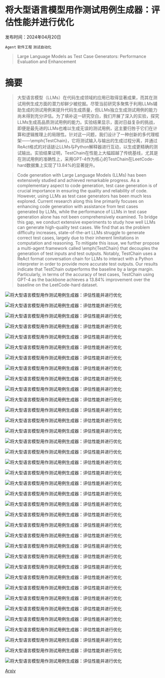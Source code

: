 # 将大型语言模型用作测试用例生成器：评估性能并进行优化

发布时间：2024年04月20日

`Agent` `软件工程` `测试自动化`

> Large Language Models as Test Case Generators: Performance Evaluation and Enhancement

# 摘要

> 大型语言模型（LLMs）在代码生成领域的应用已取得显著成果，而其在测试用例生成方面的潜力却鲜少被挖掘。尽管当前研究多聚焦于利用LLMs辅助生成的测试用例来提升代码生成质量，但LLMs独立生成测试用例的能力尚未得到充分评估。为了填补这一研究空白，我们开展了深入的实验，探究LLMs生成高品质测试用例的能力。实验结果显示，面对日益复杂的挑战，即便是最先进的LLMs也难以生成无误的测试用例，这主要归咎于它们在计算和逻辑推理上的局限性。针对这一问题，我们设计了一种创新的多代理框架——\emph{TestChain}，它将测试输入与输出的生成过程分离，并通过ReAct格式的对话链让LLMs与Python解释器进行互动，以生成更精确的测试输出。实验结果证明，TestChain在性能上大幅超越了传统基线，尤其是在测试用例的准确性上，采用GPT-4作为核心的TestChain在LeetCode-hard数据集上实现了13.84%的显著提升。

> Code generation with Large Language Models (LLMs) has been extensively studied and achieved remarkable progress. As a complementary aspect to code generation, test case generation is of crucial importance in ensuring the quality and reliability of code. However, using LLMs as test case generators has been much less explored. Current research along this line primarily focuses on enhancing code generation with assistance from test cases generated by LLMs, while the performance of LLMs in test case generation alone has not been comprehensively examined. To bridge this gap, we conduct extensive experiments to study how well LLMs can generate high-quality test cases. We find that as the problem difficulty increases, state-of-the-art LLMs struggle to generate correct test cases, largely due to their inherent limitations in computation and reasoning. To mitigate this issue, we further propose a multi-agent framework called \emph{TestChain} that decouples the generation of test inputs and test outputs. Notably, TestChain uses a ReAct format conversation chain for LLMs to interact with a Python interpreter in order to provide more accurate test outputs. Our results indicate that TestChain outperforms the baseline by a large margin. Particularly, in terms of the accuracy of test cases, TestChain using GPT-4 as the backbone achieves a 13.84\% improvement over the baseline on the LeetCode-hard dataset.

![将大型语言模型用作测试用例生成器：评估性能并进行优化](../../..//opt/data/Projects/HuggingArxiv/paper_images/2404.13340/x1.png)

![将大型语言模型用作测试用例生成器：评估性能并进行优化](../../..//opt/data/Projects/HuggingArxiv/paper_images/2404.13340/x2.png)

![将大型语言模型用作测试用例生成器：评估性能并进行优化](../../..//opt/data/Projects/HuggingArxiv/paper_images/2404.13340/x3.png)

![将大型语言模型用作测试用例生成器：评估性能并进行优化](../../..//opt/data/Projects/HuggingArxiv/paper_images/2404.13340/x4.png)

![将大型语言模型用作测试用例生成器：评估性能并进行优化](../../..//opt/data/Projects/HuggingArxiv/paper_images/2404.13340/x5.png)

![将大型语言模型用作测试用例生成器：评估性能并进行优化](../../..//opt/data/Projects/HuggingArxiv/paper_images/2404.13340/x6.png)

![将大型语言模型用作测试用例生成器：评估性能并进行优化](../../..//opt/data/Projects/HuggingArxiv/paper_images/2404.13340/x7.png)

![将大型语言模型用作测试用例生成器：评估性能并进行优化](../../..//opt/data/Projects/HuggingArxiv/paper_images/2404.13340/x8.png)

![将大型语言模型用作测试用例生成器：评估性能并进行优化](../../..//opt/data/Projects/HuggingArxiv/paper_images/2404.13340/x9.png)

![将大型语言模型用作测试用例生成器：评估性能并进行优化](../../..//opt/data/Projects/HuggingArxiv/paper_images/2404.13340/x10.png)

![将大型语言模型用作测试用例生成器：评估性能并进行优化](../../..//opt/data/Projects/HuggingArxiv/paper_images/2404.13340/x11.png)

![将大型语言模型用作测试用例生成器：评估性能并进行优化](../../..//opt/data/Projects/HuggingArxiv/paper_images/2404.13340/x12.png)

![将大型语言模型用作测试用例生成器：评估性能并进行优化](../../..//opt/data/Projects/HuggingArxiv/paper_images/2404.13340/x13.png)

![将大型语言模型用作测试用例生成器：评估性能并进行优化](../../..//opt/data/Projects/HuggingArxiv/paper_images/2404.13340/x14.png)

![将大型语言模型用作测试用例生成器：评估性能并进行优化](../../..//opt/data/Projects/HuggingArxiv/paper_images/2404.13340/x15.png)

![将大型语言模型用作测试用例生成器：评估性能并进行优化](../../..//opt/data/Projects/HuggingArxiv/paper_images/2404.13340/x16.png)

![将大型语言模型用作测试用例生成器：评估性能并进行优化](../../..//opt/data/Projects/HuggingArxiv/paper_images/2404.13340/x17.png)

![将大型语言模型用作测试用例生成器：评估性能并进行优化](../../..//opt/data/Projects/HuggingArxiv/paper_images/2404.13340/x18.png)

![将大型语言模型用作测试用例生成器：评估性能并进行优化](../../..//opt/data/Projects/HuggingArxiv/paper_images/2404.13340/x19.png)

![将大型语言模型用作测试用例生成器：评估性能并进行优化](../../..//opt/data/Projects/HuggingArxiv/paper_images/2404.13340/x20.png)

![将大型语言模型用作测试用例生成器：评估性能并进行优化](../../..//opt/data/Projects/HuggingArxiv/paper_images/2404.13340/x21.png)

![将大型语言模型用作测试用例生成器：评估性能并进行优化](../../..//opt/data/Projects/HuggingArxiv/paper_images/2404.13340/x22.png)

![将大型语言模型用作测试用例生成器：评估性能并进行优化](../../..//opt/data/Projects/HuggingArxiv/paper_images/2404.13340/x23.png)

![将大型语言模型用作测试用例生成器：评估性能并进行优化](../../..//opt/data/Projects/HuggingArxiv/paper_images/2404.13340/x24.png)

![将大型语言模型用作测试用例生成器：评估性能并进行优化](../../..//opt/data/Projects/HuggingArxiv/paper_images/2404.13340/x25.png)

![将大型语言模型用作测试用例生成器：评估性能并进行优化](../../..//opt/data/Projects/HuggingArxiv/paper_images/2404.13340/x26.png)

![将大型语言模型用作测试用例生成器：评估性能并进行优化](../../..//opt/data/Projects/HuggingArxiv/paper_images/2404.13340/x27.png)

![将大型语言模型用作测试用例生成器：评估性能并进行优化](../../..//opt/data/Projects/HuggingArxiv/paper_images/2404.13340/x28.png)

![将大型语言模型用作测试用例生成器：评估性能并进行优化](../../..//opt/data/Projects/HuggingArxiv/paper_images/2404.13340/x29.png)

![将大型语言模型用作测试用例生成器：评估性能并进行优化](../../..//opt/data/Projects/HuggingArxiv/paper_images/2404.13340/x30.png)

![将大型语言模型用作测试用例生成器：评估性能并进行优化](../../..//opt/data/Projects/HuggingArxiv/paper_images/2404.13340/x31.png)

![将大型语言模型用作测试用例生成器：评估性能并进行优化](../../..//opt/data/Projects/HuggingArxiv/paper_images/2404.13340/x32.png)

![将大型语言模型用作测试用例生成器：评估性能并进行优化](../../..//opt/data/Projects/HuggingArxiv/paper_images/2404.13340/x33.png)

![将大型语言模型用作测试用例生成器：评估性能并进行优化](../../..//opt/data/Projects/HuggingArxiv/paper_images/2404.13340/x34.png)

![将大型语言模型用作测试用例生成器：评估性能并进行优化](../../..//opt/data/Projects/HuggingArxiv/paper_images/2404.13340/x35.png)

![将大型语言模型用作测试用例生成器：评估性能并进行优化](../../..//opt/data/Projects/HuggingArxiv/paper_images/2404.13340/x36.png)

[Arxiv](https://arxiv.org/abs/2404.13340)